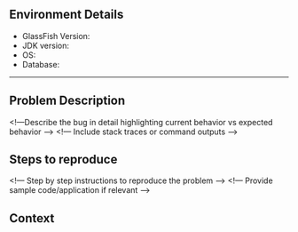 
<!--- Provide a general summary of the issue in the Title above -->

## Environment Details
* GlassFish Version:
* JDK version:
* OS:
* Database:

----------

## Problem Description
<!—Describe the bug in detail highlighting current behavior vs expected behavior —>
<!— Include stack traces or command outputs —>

## Steps to reproduce
<!— Step by step instructions to reproduce the problem —>
<!— Provide sample code/application if relevant  —>

## Context
<!--- How has this issue affected you? What are you trying to accomplish? -->
